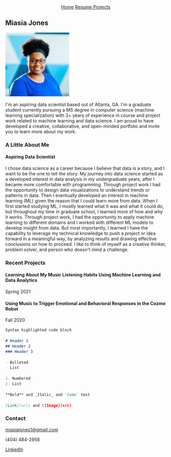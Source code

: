<div style="text-align: center"> <a href="https://jonesmiasia.github.io/">Home</a> <a href="resume.md"> Resume </a> <a href="projects/projects_main.md"> Projects </a></div>

## Miasia Jones

![Picture of me](images/download.jpg "That's me!")

I'm an aspiring data scientist based out of Atlanta, GA. I'm a graduate student currently pursuing a MS degree in computer science (machine learning specialization) with 3+ years of experience in course and project work related to machine learning and data science. I am proud to have developed a creative, collaborative, and open-minded portfolio and invite you to learn more about my work.

### A Little About Me

#### Aspiring Data Scientist

I chose data science as a career because I believe that data is a story, and I want to be the one to tell the story. My journey into data science started as a developed interest in data analysis in my undergraduate years, after I became more comfortable with programming. Through project work I had the opportunity to design data visualizations to understand trends or patterns in data. Then I eventually developed an interest in machine learning (ML) given the reason that I could learn more from data. When I first started studying ML, I mostly learned what it was and what it could do, but throughout my time in graduate school, I learned more of how and why it works. Through project work, I had the opportunity to apply machine learning to different domains and I worked with different ML models to develop insight from data. But most importantly, I learned I have the capability to leverage my technical knowledge to push a project or idea forward in a meaningful way, by analyzing results and drawing effective conclusions on how to proceed. I like to think of myself as a creative thinker, problem solver, and person who doesn't mind a challenge.

### Recent Projects
#### Learning About My Music Listening Habits Using Machine Learning and Data Analytics
Spring 2021

#### Using Music to Trigger Emotional and Behavioral Responses in the Cozmo Robot
Fall 2020

```markdown
Syntax highlighted code block

# Header 1
## Header 2
### Header 3

- Bulleted
- List

1. Numbered
2. List

**Bold** and _Italic_ and `Code` text

[Link](url) and ![Image](src)
```


### Contact

miasiajones1@gmail.com

(404) 484-2956

[LinkedIn](https://www.linkedin.com/in/miasia-jones/)
